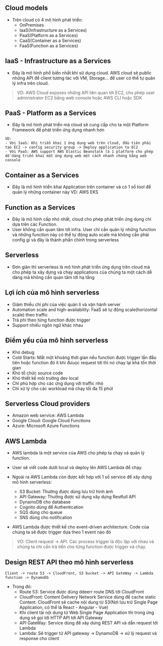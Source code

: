 ## Cloud models
- Trên cloud có 4 mô hình phát triển:
    + OnPremises
    + IaaS(Infrastructure as a Services)
    + PaaS(Platform as a Services)
    + CaaS(Container as a Services)
    + FaaS(Function as a Services)

## IaaS - Infrastructure as a Services
- Đây là mô hình phổ biến nhất khi sử dụng cloud. AWS cloud sẽ public những API để client tương tác với VM, Storage... để user có thể tự quản lý infra trên cloud.
> VD: AWS Cloud exposes những API liên quan tới EC2, cho phép user administrator EC2 bằng web console hoặc AWS CLI hoặc SDK

## PaaS - Platform as a Services
- Đây là mô hình phát triển mà cloud sẽ cung cấp cho ta một Platform Framework để phát triển ứng dụng nhanh hơn
```
VD:
- Với IaaS: Khi triển khai 1 ứng dụng web trên cloud, đầu tiên phải tạo EC2 -> config security group -> Deploy application to EC2
- Với PaaS: AWS support AWS Elastic Beanstalk là 1 platform cho phép dễ dàng triển khai một ứng dụng web một cách nhanh chóng bằng web console
```
## Container as a Services
- Đây là mô hình triển khai Application trên container và có 1 số tool để quản lý những container này
VD: AWS EKS

## Function as a Services
- Đây là mô hình cấp nhỏ nhất, cloud cho phép phát triển ứng dụng chỉ dựa trên các Function.
- User không cần quan tâm tới infra. User chỉ cần quản lý những function và những function này có thể tự động auto scale mà không cần phải config gì và đây là thành phần chính trong serverless

## Serverless
- Đơn giản thì serverless là mô hình phát triển ứng dụng trên cloud mà cho phép ta xây dựng và chạy applications của chúng ta một cách dễ dàng mà không cần quan tâm tới hạ tầng

## Lợi ích của mô hình serverless
- Giảm thiểu chi phí của việc quản lí và vận hành server
- Automation scale and high-availability: FaaS sẽ tự động scale(horizontal scale) theo traffic
- Trả phí theo từng function được trigger
- Support nhiều ngôn ngữ khác nhau

## Điểm yếu của mô hình serverless
- Khó debug
- Cold Starts: Mất một khoảng thời gian nếu function được trigger lần đầu tiên hoặc function đó ít khi đưuọc request tới thì nó chạy lại khá tốn thời gian
- Khó tổ chức source code
- Khó thiết kế môi trường dev local
- Chỉ phù hợp cho các ứng dụng với traffic nhỏ
- Chỉ xử lý cho các workload mà chạy tối đa 15 phút

## Serverless Cloud providers
- Amazon web service: AWS Lambda
- Google Cloud: Google Cloud Functions
- Azure: Microsoft Azure Functions
## AWS Lambda
- AWS lambda là một service của AWS cho phép ta chạy và quản lý function. 
- User sẽ viết code dưới local và deploy lên AWS Lambda để chạy.
- Ngoài ra AWS Lambda còn được kết hợp với 1 số service để xây dựng mô hình serverless:
    + S3 Bucket: Thường được dùng lưu trữ hình ảnh
    + API Gateway: Thường được sử dụng xây dựng Restfull API
    + DynamoDB cho database
    + Cognito dùng để Authentication
    + SQS dùng cho queue
    + SNS dùng cho notification

- AWS Lambda được thiết kế cho event-driven architecture. Code của chúng ta sẽ được trigger dựa theo 1 event nào đó
>VD: Client request -> API. Các process trigger là độc lập với nhau và chúng ta chỉ cần trả tiền cho từng function được trigger và chạy. 


## Design REST API theo mô hình serverless
```
Client -> route 53 -> CloudFront, S3 bucket -> API GateWay -> Lambda function -> DynamoDb
```
- Trong đó:
    + Route 53: Service được dùng ddeerr route DNS tới CloudFront
    + CloudFront: Content Delivery Network Service dùng để cache static Content. CloudFront sẽ cache nội dung từ S3(Nơi lưu trữ Single Page Application, có thể là React - Angular - Vue)
    + Khi client tải nội dung từ Web Single Page Application thì trong ứng dụng sẽ gọi tới HTTP API tới API Gateway
    + API GateWay: Service dùng để xây dưng REST API và dẫn request tới Lambda
    + Lambda: Sẽ trigger từ API gateway -> DynamoDB -> xử lý request và response cho client



